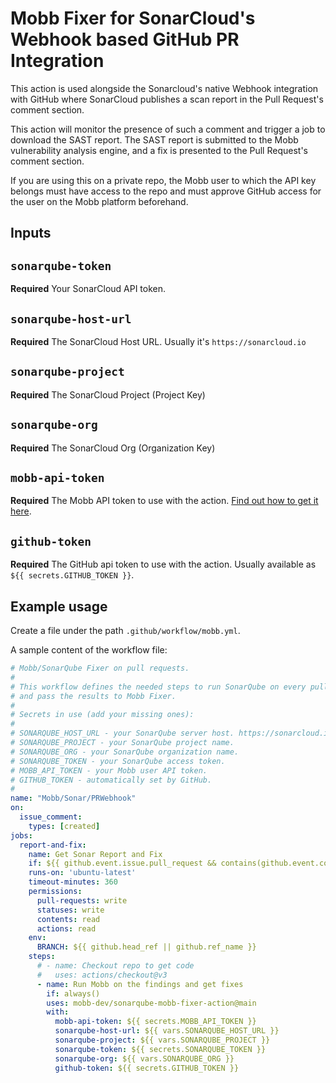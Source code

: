 # Mobb Fixer for SonarCloud's Webhook based GitHub PR Integration

This action is used alongside the Sonarcloud's native Webhook integration with GitHub where SonarCloud publishes a scan report in the Pull Request's comment section. 

This action will monitor the presence of such a comment and trigger a job to download the SAST report. The SAST report is submitted to the Mobb vulnerability analysis engine, and a fix is presented to the Pull Request's comment section. 

If you are using this on a private repo, the Mobb user to which the API key belongs must have access to the repo and must approve GitHub access for the user on the Mobb platform beforehand.

## Inputs

## `sonarqube-token`

**Required** Your SonarCloud API token. 


## `sonarqube-host-url`

**Required** The SonarCloud Host URL. Usually it's `https://sonarcloud.io`

## `sonarqube-project`

**Required** The SonarCloud Project (Project Key)

## `sonarqube-org`

**Required** The SonarCloud Org (Organization Key)

## `mobb-api-token`

**Required** The Mobb API token to use with the action. [Find out how to get it here](https://docs.mobb.ai/mobb-user-docs/administration/access-tokens). 


## `github-token`

**Required** The GitHub api token to use with the action. Usually available as `${{ secrets.GITHUB_TOKEN }}`.



## Example usage

Create a file under the path `.github/workflow/mobb.yml`. 

A sample content of the workflow file: 
```yaml
# Mobb/SonarQube Fixer on pull requests.
#
# This workflow defines the needed steps to run SonarQube on every pull request
# and pass the results to Mobb Fixer.
#
# Secrets in use (add your missing ones):
#
# SONARQUBE_HOST_URL - your SonarQube server host. https://sonarcloud.io for cloud version.
# SONARQUBE_PROJECT - your SonarQube project name.
# SONARQUBE_ORG - your SonarQube organization name.
# SONARQUBE_TOKEN - your SonarQube access token.
# MOBB_API_TOKEN - your Mobb user API token.
# GITHUB_TOKEN - automatically set by GitHub.
#
name: "Mobb/Sonar/PRWebhook"
on:
  issue_comment:
    types: [created]
jobs:
  report-and-fix:
    name: Get Sonar Report and Fix
    if: ${{ github.event.issue.pull_request && contains(github.event.comment.body,'[![Quality Gate Failed]') }} # This makes sure that the comment originates from a PR and not an issue comment
    runs-on: 'ubuntu-latest'
    timeout-minutes: 360
    permissions:
      pull-requests: write
      statuses: write
      contents: read
      actions: read
    env:
      BRANCH: ${{ github.head_ref || github.ref_name }}
    steps:
      # - name: Checkout repo to get code
      #   uses: actions/checkout@v3
      - name: Run Mobb on the findings and get fixes
        if: always()
        uses: mobb-dev/sonarqube-mobb-fixer-action@main
        with:
          mobb-api-token: ${{ secrets.MOBB_API_TOKEN }}
          sonarqube-host-url: ${{ vars.SONARQUBE_HOST_URL }}
          sonarqube-project: ${{ vars.SONARQUBE_PROJECT }}
          sonarqube-token: ${{ secrets.SONARQUBE_TOKEN }}
          sonarqube-org: ${{ vars.SONARQUBE_ORG }}
          github-token: ${{ secrets.GITHUB_TOKEN }}
```
